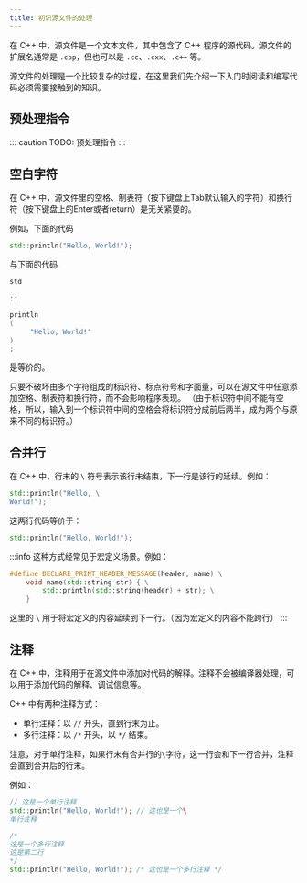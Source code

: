 ```yaml
---
title: 初识源文件的处理
---
```


在 C++ 中，源文件是一个文本文件，其中包含了 C++ 程序的源代码。源文件的扩展名通常是 `.cpp`，但也可以是 `.cc`、`.cxx`、`.c++` 等。

源文件的处理是一个比较复杂的过程，在这里我们先介绍一下入门时阅读和编写代码必须需要接触到的知识。

## 预处理指令

::: caution TODO: 预处理指令
:::

## 空白字符

在 C++ 中，源文件里的空格、制表符（按下键盘上Tab默认输入的字符）和换行符（按下键盘上的Enter或者return）是无关紧要的。  

例如，下面的代码
```cpp
std::println("Hello, World!");
```
与下面的代码
```cpp
std

::

println
(
     "Hello, World!" 
)
;
```
是等价的。

只要不破坏由多个字符组成的标识符、标点符号和字面量，可以在源文件中任意添加空格、制表符和换行符，而不会影响程序表现。
（由于标识符中间不能有空格，所以，输入到一个标识符中间的空格会将标识符分成前后两半，成为两个与原来不同的标识符。）

## 合并行

在 C++ 中，行末的 `\` 符号表示该行未结束，下一行是该行的延续。例如：

```cpp
std::println("Hello, \
World!");
```

这两行代码等价于：

```cpp
std::println("Hello, World!");
```

:::info
这种方式经常见于宏定义场景。例如：

```cpp
#define DECLARE_PRINT_HEADER_MESSAGE(header, name) \
    void name(std::string str) { \
        std::println(std::string(header) + str); \
    }
```

这里的 `\` 用于将宏定义的内容延续到下一行。（因为宏定义的内容不能跨行）
:::

## 注释

在 C++ 中，注释用于在源文件中添加对代码的解释。注释不会被编译器处理，可以用于添加代码的解释、调试信息等。

C++ 中有两种注释方式：

- 单行注释：以 `//` 开头，直到行末为止。
- 多行注释：以 `/*` 开头，以 `*/` 结束。

注意，对于单行注释，如果行末有合并行的`\`字符，这一行会和下一行合并，注释会直到合并后的行末。

例如：

```cpp
// 这是一个单行注释
std::println("Hello, World!"); // 这也是一个\
单行注释
```

```cpp
/*
这是一个多行注释
这是第二行
*/
std::println("Hello, World!"); /* 这也是一个多行注释 */
```